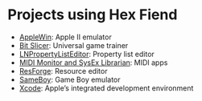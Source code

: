 # Projects using Hex Fiend

- [AppleWin](https://github.com/sh95014/AppleWin): Apple II emulator
- [Bit Slicer](https://zgcoder.net): Universal game trainer
- [LNPropertyListEditor](https://github.com/LeoNatan/LNPropertyListEditor): Property list editor
- [MIDI Monitor and SysEx Librarian](https://www.snoize.com): MIDI apps 
- [ResForge](https://github.com/andrews05/ResForge): Resource editor
- [SameBoy](https://sameboy.github.io): Game Boy emulator 
- [Xcode](https://help.apple.com/xcode/mac/current/#/devf1bd0099f): Apple’s integrated development environment
